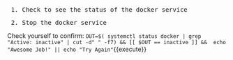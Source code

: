 <pre> 1. Check to see the status of the docker service </pre>

<pre> 2. Stop the docker service </pre>

Check yourself to confirm:
`OUT=$( systemctl status docker | grep "Active: inactive" | cut -d" " -f7) && [[ $OUT == inactive ]] &&  echo "Awesome Job!" || echo "Try Again"`{{execute}}
